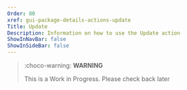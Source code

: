 ```yaml
---
Order: 80
xref: gui-package-details-actions-update
Title: Update
Description: Information on how to use the Update action
ShowInNavBar: false
ShowInSideBar: false
---
```


> :choco-warning: **WARNING**
>
> This is a Work in Progress. Please check back later